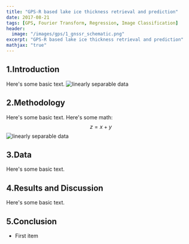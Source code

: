 ```yaml
---
title: "GPS-R based lake ice thickness retrieval and prediction"
date: 2017-08-21
tags: [GPS, Fourier Transform, Regression, Image Classification]
header:
  image: "/images/gps/1_gnssr_schematic.png"
excerpt: "GPS-R based lake ice thickness retrieval and prediction"
mathjax: "true"
---
```


## 1.Introduction
Here's some basic text.
<img src="{{ site.url }}{{ site.baseurl }}/images/gps/1_gnssr_schematic.png" alt="linearly separable data">
## 2.Methodology
Here's some basic text.
Here's some math:
$$z=x+y$$
<img src="{{ site.url }}{{ site.baseurl }}/images/gps/5_lakeiceschematics.png" alt="linearly separable data">
## 3.Data
Here's some basic text.
## 4.Results and Discussion
Here's some basic text.
## 5.Conclusion
* First item

